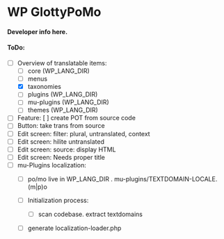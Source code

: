 WP GlottyPoMo
===============

#### Developer info here.




#### ToDo:
- [ ] Overview of translatable items:
	- [ ] core (WP_LANG_DIR)
	- [ ] menus
	- [x] taxonomies
	- [ ] plugins (WP_LANG_DIR)
	- [ ] mu-plugins (WP_LANG_DIR)
	- [ ] themes (WP_LANG_DIR)
- [ ] Feature: [ ] create POT from source code
- [ ] Button: take trans from source
- [ ] Edit screen: filter: plural, untranslated, context
- [ ] Edit screen: hilite untranslated
- [ ] Edit screen: source: display HTML
- [ ] Edit screen: Needs proper title
- [ ] mu-Plugins localization:
	- [ ] po/mo live in WP_LANG_DIR . mu-plugins/TEXTDOMAIN-LOCALE.(m|p)o
	- [ ] Initialization process:
		- [ ] scan codebase. extract textdomains
	- [ ] generate localization-loader.php
	